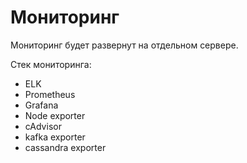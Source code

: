 # Мониторинг

Мониторинг будет развернут на отдельном сервере.

Стек мониторинга:
- ELK
- Prometheus
- Grafana
- Node exporter
- cAdvisor
- kafka exporter
- cassandra exporter